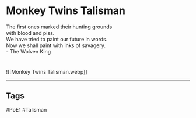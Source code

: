 # Monkey Twins Talisman
The first ones marked their hunting grounds  
with blood and piss.  
We have tried to paint our future in words.  
Now we shall paint with inks of savagery.  
\- The Wolven King

#
![[Monkey Twins Talisman.webp]]

---
## Tags
#PoE1
#Talisman 